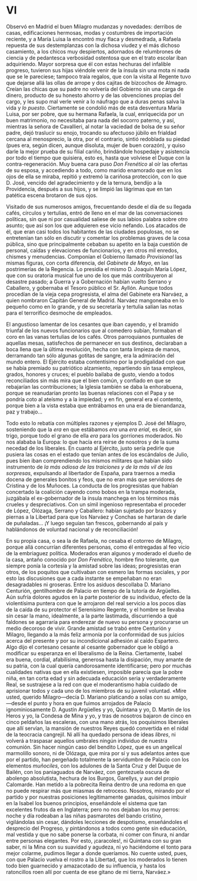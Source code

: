# VI

Observó en Madrid el buen Milagro mudanzas y novedades: derribos de casas,
edificaciones hermosas, modas y costumbres de importación reciente, y a María
Luisa la encontró muy flaca y desmedrada, a Rafaela repuesta de sus
destemplanzas con la dichosa viudez y el más dichoso casamiento, a los chicos
muy despiertos, adornados de relumbrones de ciencia y de pedantesca verbosidad
ostentosa que en el trato escolar iban adquiriendo. Mayor sorpresa que él con
estas hechuras del infalible progreso, tuvieron sus hijas viéndole venir de la
ínsula sin una mota ni nada que se le pareciese; tampoco traía regalos, que con
la visita al Regente tuvo que dejarse allá las ollas de arrope y dos cajitas de
bizcochos de Almagro. Creían las chicas que su padre no volvería del Gobierno
sin una carga de dinero, producto de su honesto ahorro y de las obvenciones
propias del cargo, y les supo mal verle venir a lo náufrago que a duras penas
salva la vida y *lo puesto*. Ciertamente se condolió más de esta desventura
María Luisa, por ser pobre, que su hermana Rafaela, la cual, enriquecida por un
buen matrimonio, no necesitaba para nada del socorro paterno, y así, mientras
la señora de Cavallieri, al notar la vaciedad de bolsa de su señor padre, dejó
traslucir su enojo, trocando su afectuoso júbilo en frialdad cercana al
menosprecio, la otra, por el contrario, sintió redoblada su piedad (pues era,
según dicen, aunque disoluta, mujer de buen corazón), y quiso darle la mejor
prueba de su filial cariño, brindándole hospedaje y asistencia por todo el
tiempo que quisiera, esto es, hasta que volviese el Duque con la
contra-regeneración. Muy buena cara puso *Don Frenético* al oír las ofertas de
su esposa, y accediendo a todo, como marido enamorado que en los ojos de ella
se miraba, repitió y extremó la cariñosa protección, con lo que D. José,
vencido del agradecimiento y de la ternura, bendijo a la Providencia, después
a sus hijos, y se limpió las lágrimas que en tan patética escena brotaron de
sus ojos.

Visitado de sus numerosos amigos, frecuentando desde el día de su llegada
cafés, círculos y tertulias, entró de lleno en el mar de las conversaciones
políticas, sin que ni por casualidad saliese de sus labios palabra sobre otro
asunto; que así son los que adquieren ese vicio nefando. Los atacados de él,
que eran casi todos los habitantes de las ciudades populosas, no se entretenían
tan sólo en discutir y comentar los problemas graves de la cosa pública, sino
que principalmente cebaban su apetito en la baja cuestión de personal, caídas
y elevaciones de funcionarios, y en otros mil enredos, chismes y menudencias.
Componían el Gobierno llamado *Provisional* las mismas figuras, con corta
diferencia, del *Gabinete de Mayo*, en las postrimerías de la Regencia. Lo
presidía el mismo D. Joaquín María López, que con su oratoria musical fue uno
de los que más contribuyeron al desastre pasado; a Guerra y a Gobernación
habían vuelto Serrano y Caballero, y gobernaba el Tesoro público el Sr. Ayllón.
Aunque todos procedían de la vieja cepa progresista, el alma del Gabinete era
Narváez, a quien nombraron Capitán General de Madrid. Narváez mangoneaba en lo
pequeño como en lo grande, y de su secretaría y tertulia salían las notas para
el terrorífico desmoche de empleados.

El angustioso lamentar de los cesantes que iban cayendo, y el bramido triunfal
de los nuevos funcionarios que al comedero subían, formaban el coro en las
vanas tertulias de los cafés. Otros parroquianos puntuales de aquellas mesas,
satisfechos de permanecer en sus destinos, declaraban a boca llena que la
última revolución, hecha con tanta limpieza de manos, derramando tan sólo
algunas gotitas de sangre, era la admiración del mundo entero. El Ejército
estaba contentísimo por la prodigalidad con que se había premiado su patriótico
alzamiento, repartiendo sin tasa empleos, grados, honores y cruces; el pueblo
bailaba de gusto, viendo a todos reconciliados sin más mira que el bien común,
y confiado en que se rebajarían las contribuciones; la Iglesia también se daba
la enhorabuena, porque se reanudarían pronto las buenas relaciones con el Papa
y se pondría coto al ateísmo y a la impiedad; y en fin, general era el
contento, porque bien a la vista estaba que entrábamos en una era de
bienandanza, paz y trabajo...

Todo esto lo rebatía con múltiples razones y ejemplos D. José del Milagro,
sosteniendo que la *era* en que estábamos *era* una *era erial*, es decir, sin
trigo, porque todo el grano de ella *era* para los gorriones moderados. No nos
alababa la Europa: lo que hacía era reírse de nosotros y de la suma necedad de
los liberales. En cuanto al Ejército, justo sería pedirle que pusiera las cosas
en el estado que tenían antes de los escándalos de Julio, pues bien iban
comprendiendo los mismos militares que habían sido instrumento de *la más
odiosa de las traiciones y de la más vil de las sorpresas*, expulsando al
libertador de España, para traernos a media docena de generales bonitos y feos,
que no eran más que servidores de Cristina y de los Muñoces. La conducta de los
progresistas que habían concertado la coalición cayendo como bobos en la trampa
moderada, juzgábala el ex-gobernador de la ínsula manchega en los términos más
crueles y despreciativos. Con un símil ingenioso representaba el proceder de
López, Olózaga, Serrano y Caballero: habían sujetado por brazos y piernas a la
Libertad para que los Narváez y Conchas se hartaran de darle de puñaladas... ¡Y
luego seguían tan frescos, gobernando al país y hablándonos de voluntad
nacional y de reconciliación!

En su propia casa, o sea la de Rafaela, no cesaba el cotorreo de Milagro,
porque allá concurrían diferentes personas, como él entregadas al feo vicio de
la embriaguez política. Moderados eran algunos y moderado el dueño de la casa,
antaño conocido por *Don Frenético*, hombre fino tolerante, que siempre ponía
la cortesía y la amistad sobre las ideas; progresistas eran otros, de los
poquitos que cultivaban con esmero las formas sociales, y por esto las
discusiones que a cada instante se empeñaban no eran desagradables ni groseras.
Entre los asiduos descollaba D. Mariano Centurión, gentilhombre de Palacio en
tiempo de la tutoría de Argüelles. Aún sufría dolores agudos en la parte
posterior de su individuo, efecto de la violentísima puntera con que le
arrojaron del real servicio a los pocos días de la caída de su protector el
Serenísimo Regente, y el hombre se llevaba sin cesar la mano, idealmente, a la
parte lastimada, discurriendo a qué faldones se agarraría para enderezar de
nuevo su persona y procurarse un medio decoroso de vivir. Grande amistad se
trabó entre Centurión y Milagro, llegando a la más feliz armonía por la
conformidad de sus juicios acerca del presente y por su incondicional adhesión
al caído Espartero. Algo dijo el cortesano cesante al cesante gobernador que le
obligó a modificar su esperanza en el liberalismo de la Reina. Ciertamente,
Isabel era buena, cordial, afabilísima, generosa hasta la disipación, muy
amante de su patria, con la cual quería candorosamente identificarse; pero por
muchas cualidades nativas que en ella existiesen, imposible parecía que la
pobre niña, en tan corta edad y sin adecuada educación seria y verdaderamente
Real, se sustrajese a la red con que el moderantismo había cuidado de
aprisionar todos y cada uno de los miembros de su juvenil voluntad. «Mire
usted, querido Milagro—decía D. Mariano platicando a solas con su amigo,—desde
el punto y hora en que fuimos arrojados de Palacio ignominiosamente D. Agustín
Argüelles y yo, Quintana y yo, D. Martín de los Heros y yo, la Condesa de Mina
y yo, y tras de nosotros bajaron de cinco en cinco peldaños las escaleras, con
una mano atrás, los poquísimos liberales que allí servían, la mansión de
nuestros Reyes quedó convertida en el nidal de la teocracia cangrejil. Ni allí
ha quedado persona de ideas *libres*, ni volverá a traspasar aquellos umbrales
ningún individuo de nuestra comunión. Sin hacer ningún caso del bendito López,
que es un angelical marmolillo sonoro, ni de Olózaga, que mira por sí y sus
adelantos antes que por el partido, han pergeñado totalmente la servidumbre de
Palacio con los elementos *muñociles*, con los adulones de la Santa Cruz y del
Duque de Bailén, con los paniaguados de Narváez, con gentezuela oscura de
abolengo absolutista, hechura de los Burgos, Garellys, y aun del propio
Calomarde. Han metido a la pobrecita Reina dentro de una redoma en que no puede
respirar más que miasmas de retroceso. Nosotros, mirando por el partido y por
nuestras posiciones legítimamente ganadas, quisimos imbuir en la Isabel los
buenos principios, enseñándole el sistema que tan excelentes frutos da en
Inglaterra; pero no nos dejaban los muy perros: noche y día rodeaban a las
niñas pasmarotes del bando cristino, vigilándolas sin cesar, dándoles lecciones
de despotismo, enseñándoles el desprecio del Progreso, y pintándonos a todos
como gente sin educación, mal vestida y que no sabe ponerse la corbata, ni
comer con finura, ni andar entre personas elegantes. Por esto, ¡caracoles!, ni
Quintana con su gran saber, ni la Mina con su suavidad y agudeza, ni yo
haciéndome el tonto para mejor colarme, pudimos llegar a donde queríamos. No
cuente usted, pues, con que Palacio vuelva el rostro a la Libertad, que los
moderados lo tienen todo bien guarnecido y amazacotado de su influencia,
y hasta los ratoncillos roen allí por cuenta de ese gitano de mi tierra,
Narváez.»
